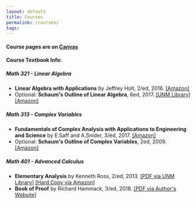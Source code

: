 ```yaml
---
layout: default
title: Courses
permalink: /courses/
tags: 
---
```


#### Course pages are on [Canvas](https://canvas.unm.edu/)

#### Course Textbook Info:


##### Math 321 - Linear Algebra
- **Linear Algebra with Applications** by Jeffrey Holt, 2/ed, 2016. [[Amazon]](https://amzn.to/3UmjWON)
- Optional: **Schaum's Outline of Linear Algebra**, 6ed, 2017. [[UNM Library]](https://www-accessengineeringlibrary-com.libproxy.unm.edu/content/book/9781260011449) [[Amazon]](https://www.amazon.com/Schaums-Outline-Linear-Algebra-Outlines/dp/1260011445?&linkCode=sl1&tag=math064-20&linkId=4cfcfe0d7022778f216c8ae2c0143181&language=en_US&ref_=as_li_ss_tl)


##### Math 313 - Complex Variables
- **Fundamentals of Complex Analysis with Applications to Engineering and Science** by E.Saff and A.Snider, 3/ed, 2017. [[Amazon]](https://amzn.to/3Wjmgso)
- Optional: **Schaum's Outline of Complex Variables**, 2ed, 2009. [[Amazon]](https://amzn.to/4aeSAQN)


##### Math 401 - Advanced Calculus
- **Elementary Analysis** by Kenneth Ross, 2/ed, 2013. [[PDF via UNM Library]](https://link-springer-com.libproxy.unm.edu/book/10.1007/978-1-4614-6271-2) [[Hard Copy via Amazon]](https://amzn.to/3sP9JRl)
- **Book of Proof** by Richard Hammack, 3/ed, 2018. [[PDF via Author's Website]](https://www.people.vcu.edu/~rhammack/BookOfProof/)

